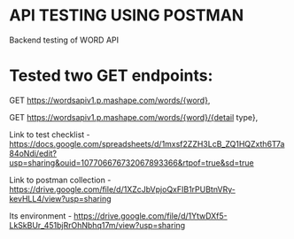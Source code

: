 # API TESTING USING POSTMAN
Backend testing of WORD API

# Tested two GET endpoints:

GET https://wordsapiv1.p.mashape.com/words/{word}, 

GET https://wordsapiv1.p.mashape.com/words/{word}/{detail type},

Link to test checklist - https://docs.google.com/spreadsheets/d/1mxsf2ZZH3LcB_ZQ1HQZxth6T7a84oNdi/edit?usp=sharing&ouid=107706676732067893366&rtpof=true&sd=true

Link to postman collection - https://drive.google.com/file/d/1XZcJbVpjoQxFIB1rPUBtnVRy-kevHLL4/view?usp=sharing

Its environment - https://drive.google.com/file/d/1YtwDXf5-LkSkBUr_451bjRrOhNbhq17m/view?usp=sharing
